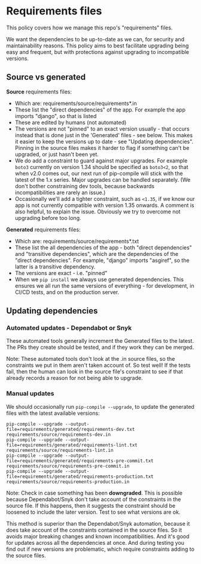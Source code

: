 # Requirements files

This policy covers how we manage this repo's "requirements" files.

We want the dependencies to be up-to-date as we can, for security and maintainability reasons. This policy aims to best facilitate upgrading being easy and frequent, but with protections against upgrading to incompatible versions.

## Source vs generated

**Source** requirements files:

* Which are: requirements/source/requirements*.in
* These list the "direct dependencies" of the app. For example the app imports "django", so that is listed
* These are edited by humans (not automated)
* The versions are not "pinned" to an exact version usually - that occurs instead that is done just in the 'Generated' files - see below. This makes it easier to keep the versions up to date - see "Updating dependencies". Pinning in the source files makes it harder to flag if something can't be upgraded, or just hasn't been yet.
* We do add a constraint to guard against major upgrades. For example `boto3` currently on version 1.34 should be specified as `boto3<2`, so that when v2.0 comes out, our next run of pip-compile will stick with the latest of the 1.x series. Major upgrades can be handled separately. (We don't bother constraining dev tools, because backwards incompatibilities are rarely an issue.)
* Occasionally we'll add a tighter constraint, such as `<1.35`, if we know our app is not currently compatible with version 1.35 onwards. A comment is also helpful, to explain the issue. Obviously we try to overcome not upgrading before too long.

**Generated** requirements files:

* Which are: requirements/source/requirements*.txt
* These list the all dependencies of the app - both "direct dependencies" and "transitive dependencies", which are the dependencies of the "direct dependencies". For example, "django" imports "asgiref", so the latter is a transitive dependency.
* The versions are exact - i.e. "pinned"
* When we `pip install` we always use generated dependencies. This ensures we all run the same versions of everything - for development, in CI/CD tests, and on the production server.

## Updating dependencies

### Automated updates - Dependabot or Snyk

These automated tools generally increment the Generated files to the latest. The PRs they create should be tested, and if they work they can be merged.

Note: These automated tools don't look at the .in source files, so the constraints we put in them aren't taken account of. So test well! If the tests fail, then the human can look in the source file's constraint to see if that already records a reason for not being able to upgrade.

### Manual updates

We should occasionally run `pip-compile --upgrade`, to update the generated files with the latest available versions:

```
pip-compile --upgrade --output-file=requirements/generated/requirements-dev.txt requirements/source/requirements-dev.in
pip-compile --upgrade --output-file=requirements/generated/requirements-lint.txt requirements/source/requirements-lint.in
pip-compile --upgrade --output-file=requirements/generated/requirements-pre-commit.txt requirements/source/requirements-pre-commit.in
pip-compile --upgrade --output-file=requirements/generated/requirements-production.txt requirements/source/requirements-production.in
```

Note: Check in case something has been **downgraded**. This is possible because Dependabot/Snyk don't take account of the constraints in the source file. If this happens, then it suggests the constraint should be loosened to include the later version. Test to see what versions are ok.

This method is superior than the Dependabot/Snyk automation, because it does take account of the constraints contained in the source files. So it avoids major breaking changes and known incompatibilities. And it's good for updates across all the dependencies at once. And during testing you find out if new versions are problematic, which require constraints adding to the source files.
